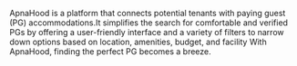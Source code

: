 
ApnaHood is a platform that connects potential tenants with paying guest (PG) accommodations.It simplifies the search for comfortable and verified PGs by offering a user-friendly interface and a variety of filters to narrow down options based on location, amenities, budget, and facility With ApnaHood, finding the perfect PG becomes a breeze.
